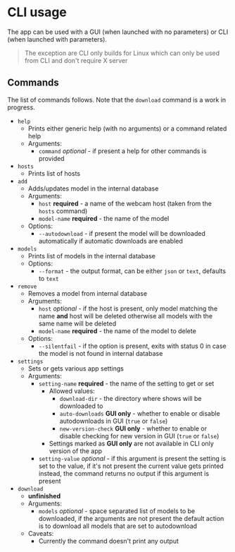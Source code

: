 # CLI usage

The app can be used with a GUI (when launched with no parameters) or CLI (when launched with parameters).

> The exception are CLI only builds for Linux which can only be used from CLI and don't require X server

## Commands

The list of commands follows. Note that the `download` command is a work in progress.

- `help`
    - Prints either generic help (with no arguments) or a command related help
    - Arguments:
        - `command` *optional* - if present a help for other commands is provided
- `hosts`
    - Prints list of hosts
- `add`
    - Adds/updates model in the internal database
    - Arguments:
        - `host` **required** - a name of the webcam host (taken from the `hosts` command)
        - `model-name` **required** - the name of the model
    - Options:
        - `--autodownload` - if present the model will be downloaded automatically if automatic downloads are enabled
- `models`
    - Prints list of models in the internal database
    - Options:
        - `--format` - the output format, can be either `json` or `text`, defaults to `text`
- `remove`
    - Removes a model from internal database
    - Arguments:
        - `host` *optional* - if the host is present, only model matching the name **and** host will be deleted
        otherwise all models with the same name will be deleted
        - `model-name` **required** - the name of the model to delete
    - Options:
        - `--silentfail` - if the option is present, exits with status 0 in case the model is not found in internal
        database
- `settings`
    - Sets or gets various app settings
    - Arguments:
        - `setting-name` **required** - the name of the setting to get or set
            - Allowed values:
                - `download-dir` - the directory where shows will be downloaded to
                - `auto-downloads` **GUI only** - whether to enable or disable autodownloads in GUI (`true` or `false`)
                - `new-version-check` **GUI only** - whether to enable or disable checking for new version in GUI
                  (`true` or `false`)
            - Settings marked as **GUI only** are not available in CLI only version of the app
        - `setting-value` *optional* - if this argument is present the setting is set to the value, if it's not present
        the current value gets printed instead, the command returns no output if this argument is present
- `download`
    - **unfinished**
    - Arguments:
        - `models` *optional* - space separated list of models to be downloaded, if the arguments are not present
        the default action is to download all models that are set to autodownload
    - Caveats:
        - Currently the command doesn't print any output